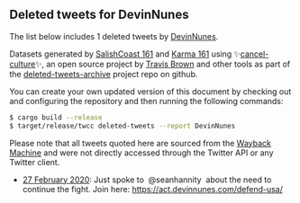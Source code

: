 ## Deleted tweets for DevinNunes

The list below includes 1 deleted tweets by
[DevinNunes](https://twitter.com/DevinNunes).



Datasets generated by [SalishCoast 161](https://twitter.com/SalishCoastA) and [Karma 161](https://twitter.com/KarmaOneSixOne)
using ✨[cancel-culture](https://github.com/travisbrown/cancel-culture)✨, an open source project by [Travis Brown](https://twitter.com/travisbrown) 
and other tools as part of the [deleted-tweets-archive](https://github.com/salcoast/deleted-tweets-archive/) project repo on github.

You can create your own updated version of this document by checking out and configuring the
repository and then running the following commands:

```bash
$ cargo build --release
$ target/release/twcc deleted-tweets --report DevinNunes
```

Please note that all tweets quoted here are sourced from the
[Wayback Machine](https://web.archive.org) and were not directly accessed through the Twitter API or
any Twitter client.

* [27 February 2020](https://web.archive.org/web/20200227030159/https://twitter.com/DevinNunes/status/1232863059548557317): Just spoke to ⁦ @seanhannity ⁩ about the need to continue the fight.  Join here: https://act.devinnunes.com/defend-usa/
